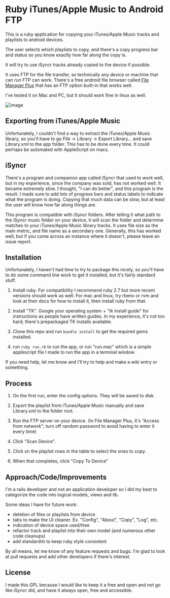 # Ruby iTunes/Apple Music to Android FTP

This is a ruby application for copying your iTunes/Apple Music tracks and playlists to android devices.

The user selects which playlists to copy, and there's a copy progress bar and status so you know exactly how far along the copy is.

It will try to use iSyncr tracks already copied to the device if possible.

It uses FTP for the file transfer, so technically any device or machine that can run FTP can work.
There's a free android file browser called [File Manager Plus](https://play.google.com/store/apps/details?id=com.alphainventor.filemanager) that has an FTP option built-in that works well.

I've tested it on Mac and PC, but it should work fine in linux as well.

![image](https://github.com/andrewroth/ruby_itunes_apple_music_to_android/assets/13490/cb9522c8-b998-417e-82fa-0622191300fd)

## Exporting from iTunes/Apple Music

Unfortunately, I couldn't find a way to extract the iTunes/Apple Music library, so you'll have to go
File -> Library -> Export Library... and save Library.xml to the app folder. This has to be done every
time. It could perhaps be automated with AppleScript on macs. 

## iSyncr

There's a program and companion app called iSyncr that used to work well, but in my experience, since
the company was sold, has not worked well. It became extremely slow. I thought, "I can do better",
and this program is the result. I made sure to add lots of progress bars and status labels to indicate
what the program is doing. Copying that much data can be slow, but at least the user will know how far
along things are.

This program is compatible with iSyncr folders. After telling it what path to the iSyncr music folder
on your device, it will scan the folder and determine matches to your iTunes/Apple Music library tracks.
It uses file size as the main metric, and file name as a secondary one. Generally, this has worked well,
but if you come across an instance where it doesn't, please leave an issue report.

## Installation

Unfortunately, I haven't had time to try to package this nicely, so you'll have to do some command line
work to get it installed, but it's fairly standard stuff.

1. Install ruby. For compatibility I recommend ruby 2.7 but more recent versions should work as well. For
  mac and linux, try rbenv or rvm and look at their docs for how to install it, then install ruby from that.

2. Install "TK". Google your operating system + "tk install guide" for instructions as people have written
   guides. In my experience, it's not too hard; there's prepackaged TK installs available.

3. Clone this repo and run `bundle install` to get the required gems installed.

4. run `ruby run.rb` to run the app, or run "run.mac" which is a simple applescript file I made to run the
   app in a terminal window.

If you need help, let me know and I'll try to help and make a wiki entry or something.

## Process

1. On the first run, enter the config options. They will be saved to disk.

2. Export the playlist from iTunes/Apple Music manually and save Library.xml to the folder root.

3. Run the FTP server on your device. (In File Manager Plus, it's "Access from network"; turn off random
   password to avoid having to enter it every time)

6. Click "Scan Device".

7. Click on the playlist rows in the table to select the ones to copy.

8. When that completes, click "Copy To Device"

## Approach/Code/Improvements

I'm a rails developer and not an application developer so I did my best to categorize the code into logical
models, views and lib.

Some ideas I have for future work:

- deletion of files or playlists from device
- tabs to make the UI cleaner. Ex. "Config", "About", "Copy", "Log", etc.
- indication of device space used/free
- refactor track and playlist into their own model (and numerous other code cleanups)
- add standardrb to keep ruby style consistent

By all means, let me know of any feature requests and bugs. I'm glad to look at pull requests and add other
developers if there's interest.

## License

I made this GPL because I would like to keep it a free and open and not go like iSyncr did, and have it always
open, free and accessible.
